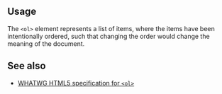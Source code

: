 ## Usage

The `<ol>` element represents a list of items, where the items have been intentionally ordered, such that changing the order would change the meaning of the document.

## See also

* [WHATWG HTML5 specification for `<ol>`](https://html.spec.whatwg.org/multipage/semantics.html#the-ol-element)
